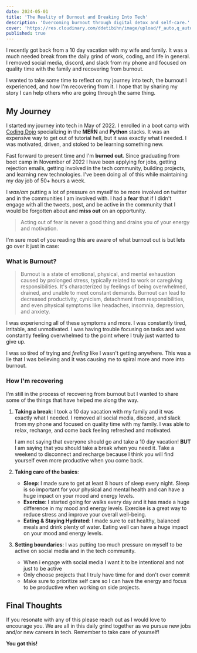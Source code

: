 ```yaml
---
date: 2024-05-01
title: 'The Reality of Burnout and Breaking Into Tech'
description: 'Overcoming burnout through digital detox and self-care.'
cover: 'https://res.cloudinary.com/ddetibihn/image/upload/f_auto,q_auto,w_768,c_limit/v1714500633/portfolio/blog/kezyy9ztddthfyyp1h6n.webp'
published: true
---
```


I recently got back from a 10 day vacation with my wife and family. It was a much needed break from the daily grind of work, coding, and life in general. I removed social media, discord, and slack from my phone and focused on quality time with the family and recovering
from burnout.

I wanted to take some time to reflect on my journey into tech, the burnout I experienced, and how I'm recovering from it. I hope that by sharing my story I can help others who are going through the same thing.

## My Journey

I started my journey into tech in May of 2022. I enrolled in a boot camp with [Coding Dojo](https://www.codingdojo.com/) specializing in the **MERN** and **Python** stacks. It was an expensive way to get out of tutorial hell,
but it was exactly what I needed. I was motivated, driven, and stoked to be learning something new.

Fast forward to present time and I'm **burned out**. Since graduating from boot camp in November of 2022 I have been applying for jobs, getting rejection emails, getting involved in the tech community, building projects, and learning new technologies. I've
been doing all of this while maintaining my day job of 50+ hours a week.

I _was/am_ putting a lot of pressure on myself to be more involved on twitter and in the communities I am involved with. I had a **fear** that if I didn't engage with all the tweets, post, and be active in the community that I would be forgotten about and **miss out** on an opportunity.

> Acting out of fear is never a good thing and drains you of your energy and motivation.

I'm sure most of you reading this are aware of what burnout out is but lets go over it just in case:

### What is Burnout?

> Burnout is a state of emotional, physical, and mental exhaustion caused by prolonged stress, typically related to work or caregiving responsibilities. It's characterized by feelings of being overwhelmed, drained, and unable to meet constant demands. Burnout can lead to decreased productivity, cynicism, detachment from responsibilities, and even physical symptoms like headaches, insomnia, depression, and anxiety.

I was experiencing all of these symptoms and more. I was constantly tired, irritable, and unmotivated. I was having trouble focusing on tasks and was constantly feeling overwhelmed to the point where I truly just wanted to give up.

I was so tired of trying and _feeling_ like I wasn't getting anywhere. This was a lie that I was believing and it was causing me to spiral more and more into burnout.

### How I'm recovering

I'm still in the process of recovering from burnout but I wanted to share some of the things that have helped me along the way.

1. **Taking a break**: I took a 10 day vacation with my family and it was exactly what I needed. I removed all social media, discord, and slack from my phone and focused on quality time with my family. I was able to relax, recharge, and come back feeling refreshed and motivated.

   I am not saying that everyone should go and take a 10 day vacation! **BUT** I am saying that you should take a break when you need it. Take a weekend to disconnect and recharge because I think you will find yourself even more productive when you come back.

2. **Taking care of the basics**:

   - **Sleep**: I made sure to get at least 8 hours of sleep every night. Sleep is so important for your physical and mental health and can have a huge impact on your mood and energy levels.
   - **Exercise**: I started going for walks every day and it has made a huge difference in my mood and energy levels. Exercise is a great way to reduce stress and improve your overall well-being.
   - **Eating & Staying Hydrated**: I made sure to eat healthy, balanced meals and drink plenty of water. Eating well can have a huge impact on your mood and energy levels.

3. **Setting boundaries**: I was putting too much pressure on myself to be active on social media and in the tech community.

   - When i engage with social media I want it to be intentional and not just to be active
   - Only choose projects that I truly have time for and don't over commit
   - Make sure to prioritize self care so I can have the energy and focus to be productive when working on side projects.

## Final Thoughts

If you resonate with any of this please reach out as I would love to encourage you. We are all in this daily grind together as we pursue new jobs and/or new careers in tech. Remember to take care of yourself!

**You got this!**
